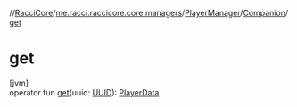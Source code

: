 //[RacciCore](../../../../index.md)/[me.racci.raccicore.core.managers](../../index.md)/[PlayerManager](../index.md)/[Companion](index.md)/[get](get.md)

# get

[jvm]\
operator fun [get](get.md)(uuid: [UUID](https://docs.oracle.com/javase/8/docs/api/java/util/UUID.html)): [PlayerData](../../../me.racci.raccicore.core.data/-player-data/index.md)
